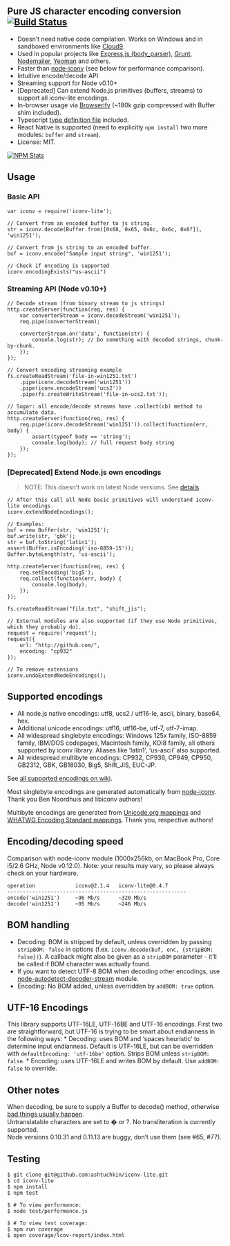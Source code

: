 Pure JS character encoding conversion [![Build Status](https://travis-ci.org/ashtuchkin/iconv-lite.svg?branch=master)](https://travis-ci.org/ashtuchkin/iconv-lite)
-------------------------------------------------------------------------------------------------------------------------------------------------------------------

-   Doesn’t need native code compilation. Works on Windows and in sandboxed environments like [Cloud9](http://c9.io).
-   Used in popular projects like [Express.js (body\_parser)](https://github.com/expressjs/body-parser), [Grunt](http://gruntjs.com/), [Nodemailer](http://www.nodemailer.com/), [Yeoman](http://yeoman.io/) and others.
-   Faster than [node-iconv](https://github.com/bnoordhuis/node-iconv) (see below for performance comparison).
-   Intuitive encode/decode API
-   Streaming support for Node v0.10+
-   \[Deprecated\] Can extend Node.js primitives (buffers, streams) to support all iconv-lite encodings.
-   In-browser usage via [Browserify](https://github.com/substack/node-browserify) (~180k gzip compressed with Buffer shim included).
-   Typescript [type definition file](https://github.com/ashtuchkin/iconv-lite/blob/master/lib/index.d.ts) included.
-   React Native is supported (need to explicitly `npm install` two more modules: `buffer` and `stream`).
-   License: MIT.

[![NPM Stats](https://nodei.co/npm/iconv-lite.png?downloads=true&downloadRank=true)](https://npmjs.org/packages/iconv-lite/)

Usage
-----

### Basic API

    var iconv = require('iconv-lite');

    // Convert from an encoded buffer to js string.
    str = iconv.decode(Buffer.from([0x68, 0x65, 0x6c, 0x6c, 0x6f]), 'win1251');

    // Convert from js string to an encoded buffer.
    buf = iconv.encode("Sample input string", 'win1251');

    // Check if encoding is supported
    iconv.encodingExists("us-ascii")

### Streaming API (Node v0.10+)

    // Decode stream (from binary stream to js strings)
    http.createServer(function(req, res) {
        var converterStream = iconv.decodeStream('win1251');
        req.pipe(converterStream);

        converterStream.on('data', function(str) {
            console.log(str); // Do something with decoded strings, chunk-by-chunk.
        });
    });

    // Convert encoding streaming example
    fs.createReadStream('file-in-win1251.txt')
        .pipe(iconv.decodeStream('win1251'))
        .pipe(iconv.encodeStream('ucs2'))
        .pipe(fs.createWriteStream('file-in-ucs2.txt'));

    // Sugar: all encode/decode streams have .collect(cb) method to accumulate data.
    http.createServer(function(req, res) {
        req.pipe(iconv.decodeStream('win1251')).collect(function(err, body) {
            assert(typeof body == 'string');
            console.log(body); // full request body string
        });
    });

### \[Deprecated\] Extend Node.js own encodings

> NOTE: This doesn’t work on latest Node versions. See [details](https://github.com/ashtuchkin/iconv-lite/wiki/Node-v4-compatibility).

    // After this call all Node basic primitives will understand iconv-lite encodings.
    iconv.extendNodeEncodings();

    // Examples:
    buf = new Buffer(str, 'win1251');
    buf.write(str, 'gbk');
    str = buf.toString('latin1');
    assert(Buffer.isEncoding('iso-8859-15'));
    Buffer.byteLength(str, 'us-ascii');

    http.createServer(function(req, res) {
        req.setEncoding('big5');
        req.collect(function(err, body) {
            console.log(body);
        });
    });

    fs.createReadStream("file.txt", "shift_jis");

    // External modules are also supported (if they use Node primitives, which they probably do).
    request = require('request');
    request({
        url: "http://github.com/", 
        encoding: "cp932"
    });

    // To remove extensions
    iconv.undoExtendNodeEncodings();

Supported encodings
-------------------

-   All node.js native encodings: utf8, ucs2 / utf16-le, ascii, binary, base64, hex.
-   Additional unicode encodings: utf16, utf16-be, utf-7, utf-7-imap.
-   All widespread singlebyte encodings: Windows 125x family, ISO-8859 family, IBM/DOS codepages, Macintosh family, KOI8 family, all others supported by iconv library. Aliases like ‘latin1’, ‘us-ascii’ also supported.
-   All widespread multibyte encodings: CP932, CP936, CP949, CP950, GB2312, GBK, GB18030, Big5, Shift\_JIS, EUC-JP.

See [all supported encodings on wiki](https://github.com/ashtuchkin/iconv-lite/wiki/Supported-Encodings).

Most singlebyte encodings are generated automatically from [node-iconv](https://github.com/bnoordhuis/node-iconv). Thank you Ben Noordhuis and libiconv authors!

Multibyte encodings are generated from [Unicode.org mappings](http://www.unicode.org/Public/MAPPINGS/) and [WHATWG Encoding Standard mappings](http://encoding.spec.whatwg.org/). Thank you, respective authors!

Encoding/decoding speed
-----------------------

Comparison with node-iconv module (1000x256kb, on MacBook Pro, Core i5/2.6 GHz, Node v0.12.0). Note: your results may vary, so please always check on your hardware.

    operation             iconv@2.1.4   iconv-lite@0.4.7
    ----------------------------------------------------------
    encode('win1251')     ~96 Mb/s      ~320 Mb/s
    decode('win1251')     ~95 Mb/s      ~246 Mb/s

BOM handling
------------

-   Decoding: BOM is stripped by default, unless overridden by passing `stripBOM: false` in options (f.ex. `iconv.decode(buf, enc, {stripBOM: false})`). A callback might also be given as a `stripBOM` parameter - it’ll be called if BOM character was actually found.
-   If you want to detect UTF-8 BOM when decoding other encodings, use [node-autodetect-decoder-stream](https://github.com/danielgindi/node-autodetect-decoder-stream) module.
-   Encoding: No BOM added, unless overridden by `addBOM: true` option.

UTF-16 Encodings
----------------

This library supports UTF-16LE, UTF-16BE and UTF-16 encodings. First two are straightforward, but UTF-16 is trying to be smart about endianness in the following ways: \* Decoding: uses BOM and ‘spaces heuristic’ to determine input endianness. Default is UTF-16LE, but can be overridden with `defaultEncoding: 'utf-16be'` option. Strips BOM unless `stripBOM: false`. \* Encoding: uses UTF-16LE and writes BOM by default. Use `addBOM: false` to override.

Other notes
-----------

When decoding, be sure to supply a Buffer to decode() method, otherwise [bad things usually happen](https://github.com/ashtuchkin/iconv-lite/wiki/Use-Buffers-when-decoding).  
Untranslatable characters are set to � or ?. No transliteration is currently supported.  
Node versions 0.10.31 and 0.11.13 are buggy, don’t use them (see \#65, \#77).

Testing
-------

    $ git clone git@github.com:ashtuchkin/iconv-lite.git
    $ cd iconv-lite
    $ npm install
    $ npm test
        
    $ # To view performance:
    $ node test/performance.js

    $ # To view test coverage:
    $ npm run coverage
    $ open coverage/lcov-report/index.html
